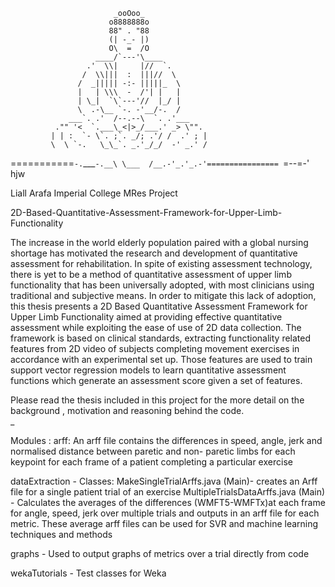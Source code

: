 
                           _ooOoo_
                          o8888888o
                          88" . "88
                          (| -_- |)
                          O\  =  /O
                       ____/`---'\____
                     .'  \\|     |//  `.
                    /  \\|||  :  |||//  \
                   /  _||||| -:- |||||_  \
                   |   | \\\  -  /'| |   |
                   | \_|  `\`---'//  |_/ |
                   \  .-\__ `-. -'__/-.  /
                 ___`. .'  /--.--\  `. .'___
              ."" '<  `.___\_<|>_/___.' _> \"".
             | | :  `- \`. ;`. _/; .'/ /  .' ; |
             \  \ `-.   \_\_`. _.'_/_/  -' _.' /
   ===========`-.`___`-.__\ \___  /__.-'_.'_.-'================
                           `=--=-'                    hjw


Liall Arafa
Imperial College 
MRes Project 

2D-Based-Quantitative-Assessment-Framework-for-Upper-Limb-Functionality


The increase in the world elderly population paired with a global nursing shortage has motivated
the research and development of quantitative assessment for rehabilitation. In spite of existing
assessment technology, there is yet to be a method of quantitative assessment of upper limb
functionality that has been universally adopted, with most clinicians using traditional and
subjective means. In order to mitigate this lack of adoption, this thesis presents a 2D Based
Quantitative Assessment Framework for Upper Limb Functionality aimed at providing effective
quantitative assessment while exploiting the ease of use of 2D data collection. The framework is
based on clinical standards, extracting functionality related features from 2D video of subjects
completing movement exercises in accordance with an experimental set up. Those features are
used to train support vector regression models to learn quantitative assessment functions which
generate an assessment score given a set of features.

Please read the thesis included in this project for the more detail on the background , motivation and reasoning behind the code.  
_



Modules : 
arff:
An arff file contains the differences in speed, angle, jerk and normalised distance between paretic and non- paretic limbs for each keypoint for each frame of a patient completing a particular exercise 

dataExtraction -
Classes:
MakeSingleTrialArffs.java (Main)- creates an Arff file for a single patient trial of an exercise 
MultipleTrialsDataArffs.java (Main) - Calculates the averages of the differences (WMFT5-WMFTx)at each frame for angle, speed, jerk over multiple trials and outputs in an arff file for each metric. These average arff files can be used for SVR and machine learning techniques and methods 



graphs - Used to output graphs of metrics over a trial directly from code 


wekaTutorials  - Test classes for Weka
